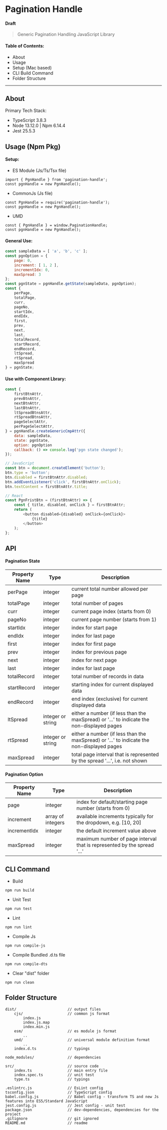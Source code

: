 # Pagination Handle
#### Draft
> Generic Pagination Handling JavaScript Library

#### Table of Contents:
* About
* Usage
* Setup (Mac based) 
* CLI Build Command
* Folder Structure

---

## About
Primary Tech Stack: 
* TypeScript 3.8.3
* Node 13.12.0 | Npm 6.14.4
* Jest 25.5.3


## Usage (Npm Pkg)
#### Setup:
* ES Module (Js/Ts/Tsx file)
```
import { PgnHandle } from 'pagination-handle';
const pgnHandle = new PgnHandle();
```
* CommonJs (Js file)
```
const PgnHandle = require('pagination-handle');
const pgnHandle = new PgnHandle();
```
* UMD
```
const { PgnHandle } = window.PaginationHandle;
const pgnHandle = new PgnHandle();
```

#### General Use:
```JavaScript
const sampleData = [ 'a', 'b', 'c' ];
const pgnOption = {
    page: 0,
    increment: [ 1, 2 ],
    incrementIdx: 0,
    maxSpread: 3
};
const pgnState = pgnHandle.getState(sampleData, pgnOption);
const {
    perPage,
    totalPage,
    curr,
    pageNo,
    startIdx,
    endIdx,
    first,
    prev,
    next,
    last,
    totalRecord,
    startRecord,
    endRecord,
    ltSpread,
    rtSpread,
    maxSpread
} = pgnState;
```

#### Use with Component Lbrary:
```JavaScript
const {
    firstBtnAttr,
    prevBtnAttr,
    nextBtnAttr,
    lastBtnAttr,
    ltSpreadBtnsAttr,
    rtSpreadBtnsAttr,
    pageSelectAttr,
    perPageSelectAttr,
} = pgnHandle.createGenericCmpAttr({
    data: sampleData,
    state: pgnState,
    option: pgnOption
    callback: () => console.log('pgn state changed');
});

// JavaScript
const btn = document.createElement('button');
btn.type = 'button';
btn.disabled = firstBtnAttr.disabled;
btn.addEventListener('click', firstBtnAttr.onClick);
btn.textContent = firstBtnAttr.title;

// React
const PgnFristBtn = (firstBtnAttr) => {
    const { title, disabled, onClick } = firstBtnAttr;
    return (
        <button disabled={disabled} onClick={onClick}>
            {title}
        </button>
    );
};
```


## API
#### Pagination State
| Property Name | Type              | Description                                                                               |
|---------------|-------------------|-------------------------------------------------------------------------------------------|
| perPage       | integer           | current total number allowed per page                                                     |
| totalPage     | integer           | total number of pages                                                                     |
| curr          | integer           | current page index (starts from 0)                                                        |
| pageNo        | integer           | current page number (starts from 1)                                                       |
| startIdx      | integer           | index for start page                                                                      |
| endIdx        | integer           | index for last page                                                                       |
| first         | integer           | index for first page                                                                      |
| prev          | integer           | index for previous page                                                                   |
| next          | integer           | index for next page                                                                       |
| last          | integer           | index for last page                                                                       |
| totalRecord   | integer           | total number of records in data                                                           |
| startRecord   | integer           | starting index for current displayed data                                                 |
| endRecord     | integer           | end index (exclusive) for current displayed data                                          |
| ltSpread      | integer or string | either a number (if less than the maxSpread) or '...' to indicate the non-displayed pages |
| rtSpread      | integer or string | either a number (if less than the maxSpread) or '...' to indicate the non-displayed pages |
| maxSpread     | integer           | total page interval that is represented by the spread '...', i.e. not shown               |

#### Pagination Option
| Property Name | Type              | Description                                                             |
|---------------|-------------------|-------------------------------------------------------------------------|
| page          | integer           | index for default/starting page number (starts from 0)                  |
| increment     | array of integers | available increments typically for the dropdown, e.g. [10, 20]          |
| incrementIdx  | integer           | the default increment value above                                       |
| maxSpread     | integer           | maximum number of page interval that is represented by the spread '...' |


## CLI Command
* Build
```
npm run build
```
* Unit Test
```
npm run test
```
* Lint
```
npm run lint
```
* Compile Js
```
npm run compile-js
```
* Compile Bundled .d.ts file
```
npm run compile-dts
```
* Clear "dist" folder
```
npm run clean
```

## Folder Structure
    dist/                       // output files
        cjs/                    // common js format
            index.js            
            index.js.map
            index.min.js
        esm/                    // es module js format
            ..
        umd/                    // universal module definition format
            ..
        index.d.ts              // typings
        
    node_modules/               // dependencies

    src/                        // source code
        index.ts                // main entry file
        index.spec.ts           // unit test
        type.ts                 // typings

    .eslintrc.js                // EsLint config
    tsconfig.json               // TypeScript config 
    babel.config.js             // Babel config - transform TS and new Js features into ES5/Standard JavaScript
    jest.config.js              // Jest config - unit test
    package.json                // dev-dependencies, dependencies for the project    
    .gitignore                  // git ignored
    README.md                   // readme
